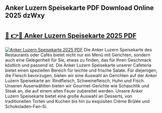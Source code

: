 ## Anker Luzern Speisekarte PDF Download Online 2025 dzWxy

# <h2><a href="http://gc7uq9.nevu.top/?p=Anker+Luzern+Speisekarte">🔗 👉🔴 Anker Luzern Speisekarte 2025 PDF</a></h2>

[![Anker Luzern Speisekarte 2025 PDF](https://i.imgur.com/dBaPXMq.png)](http://gc7uq9.nevu.top/?p=Anker+Luzern+Speisekarte)
Die Anker Luzern Speisekarte des Restaurants oder Cafés bietet nicht nur ein Menü mit Gerichten, sondern auch eine Gelegenheit für Sie, etwas zu finden, das für Ihren Geschmack köstlich und passend ist. Die Anker Luzern Speisekarte unserer Cafeteria bietet einen speziellen Bereich für leichte und frische Salate. Für diejenigen, die Fleisch bevorzugen, bieten wir eine Auswahl an Gerichten auf der Anker Luzern Speisekarte an: Rindfleisch, Schweinefleisch, Huhn und Fisch. Unseren Auserwählten bieten wir Gourmet-Gerichte wie Schaschlik und Steak an, die auf einem alten Feuer zubereitet werden. Unsere Anker Luzern Speisekarte bietet eine große Auswahl an Desserts, von traditionellen Torten und Kuchen bis hin zu exquisiten Crème Brûlée und Schokoladen-Fan-Si.
